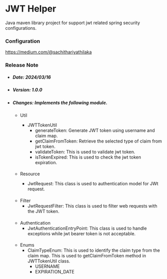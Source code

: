 # JWT Helper
Java maven library project for support jwt related spring security configurations.

### Configuration
https://medium.com/@sachithariyathilaka

### Release Note
* ##### Date: 2024/03/16
* ##### Version: 1.0.0
* ##### Changes: Implements the following module.

  * Util
       * JWTTokenUtil
         * generateToken: Generate JWT token using username and claim map.
         * getClaimFromToken: Retrieve the selected type of claim from jwt token.
         * validateToken: This is used to validate jwt token.
         * isTokenExpired: This is used to check the jwt token expiration.
     
    ####

  * Resource
    * JwtRequest: This class is used to authentication model for JWt request.

  ####
    
  * Filter
    * JwtRequestFilter: This class is used to filter web requests with the JWT token.

  ####
    
  * Authentication
    * JwtAuthenticationEntryPoint: This class is used to handle exceptions while jwt bearer token is not acceptable.

  ####

    * Enums
        * ClaimTypeEnum: This is used to identify the claim type from the claim map. This is used to getClaimFromToken method in JWTTokenUtil class.
          * USERNAME
          * EXPIRATION_DATE

